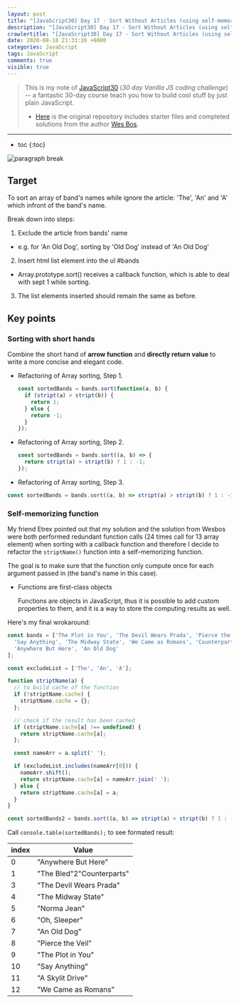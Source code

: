 ```yaml
---
layout: post
title: "[JavaScript30] Day 17 - Sort Without Articles (using self-memorizing function to cache)"
description: "[JavaScript30] Day 17 - Sort Without Articles (using self-memorizing function to cache)"
crawlertitle: "[JavaScript30] Day 17 - Sort Without Articles (using self-memorizing function to cache)"
date: 2020-08-18 21:33:26 +0800
categories: JavaScript
tags: JavaScript
comments: true
visible: true
---
```


> This is my note of [JavaScript30](https://javascript30.com/) (*30 day Vanilla JS coding challenge*) -- a fantastic 30-day course teach you how to build cool stuff by just plain JavaScript.  
> - [Here](https://github.com/wesbos/JavaScript30) is the original repository includes starter files and completed solutions from the author [Wes Bos](https://github.com/wesbos).

---
- toc
{:toc}

![paragraph break](https://order-brother.s3-ap-northeast-1.amazonaws.com/paragraph+break/separator-1.png)

## Target
To sort an array of band's names while ignore the article: 'The', 'An' and 'A' which infront of the band's name.

Break down into steps:
1. Exclude the article from bands' name
  - e.g. for 'An Old Dog', sorting by 'Old Dog' instead of 'An Old Dog'
2. Insert html list element into the ul #bands
  - Array.prototype.sort() receives a callback function, which is able to deal with sept 1 while sorting.
3. The list elements inserted should remain the same as before.

## Key points

### Sorting with short hands
Combine the short hand of **arrow function** and **directly return value** to write a more concise and elegant code.
  - Refactoring of Array sorting, Step 1.
    ```js
    const sortedBands = bands.sort(function(a, b) {
      if (stript(a) > stript(b)) {
        return 1;
      } else {
        return -1;
      }
    });
    ```

  - Refactoring of Array sorting, Step 2.
    ```js
    const sortedBands = bands.sort((a, b) => {
      return stript(a) > stript(b) ? 1 : -1;
    });
    ```

  - Refactoring of Array sorting, Step 3.
  ```js
  const sortedBands = bands.sort((a, b) => stript(a) > stript(b) ? 1 : -1);
  ```

### Self-memorizing function

My friend Etrex pointed out that my solution and the solution from Wesbos were both performed redundant function calls (24 times call for 13 array element) when sorting with a callback function and therefore I decide to refactor the `striptName()` function into a self-memorizing function.

The goal is to make sure that the function only cumpute once for each argument passed in (the band's name in this case).

- Functions are first-class objects

  Functions are objects in JavaScript, thus it is possible to add custom properties to them, and it is a way to store the computing results as well.

Here's my final wrokaround:

```js
const bands = ['The Plot in You', 'The Devil Wears Prada', 'Pierce the Veil', 'Norma Jean', 'The Bled',
  'Say Anything', 'The Midway State', 'We Came as Romans', 'Counterparts', 'Oh, Sleeper', 'A Skylit Drive',
  'Anywhere But Here', 'An Old Dog'
];

const excludeList = ['The', 'An', 'A'];

function striptName(a) {
  // to build cache of the function
  if (!striptName.cache) {
    striptName.cache = {};
  };

  // check if the result has been cached
  if (striptName.cache[a] !== undefined) {
    return striptName.cache[a];
  };

  const nameArr = a.split(' ');

  if (excludeList.includes(nameArr[0])) {
    nameArr.shift();
    return striptName.cache[a] = nameArr.join(' ');
  } else {
    return striptName.cache[a] = a;
  }
}

const sortedBands2 = bands.sort((a, b) => stript(a) > stript(b) ? 1 : -1);
```

Call `console.table(sortedBands);` to see formated result:

| index | Value                     |
| ----- | ------------------------- |
| 0     | "Anywhere But Here"       |
| 1     | "The Bled"2"Counterparts" |
| 3     | "The Devil Wears Prada"   |
| 4     | "The Midway State"        |
| 5     | "Norma Jean"              |
| 6     | "Oh, Sleeper"             |
| 7     | "An Old Dog"              |
| 8     | "Pierce the Veil"         |
| 9     | "The Plot in You"         |
| 10    | "Say Anything"            |
| 11    | "A Skylit Drive"          |
| 12    | "We Came as Romans"       |

